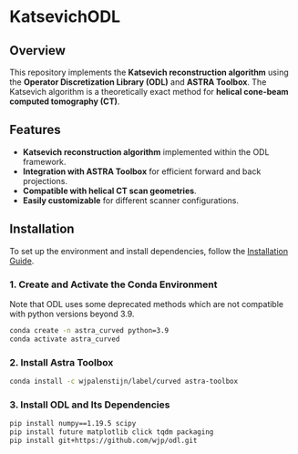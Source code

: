 # KatsevichODL

## Overview
This repository implements the **Katsevich reconstruction algorithm** using the **Operator Discretization Library (ODL)** and **ASTRA Toolbox**. The Katsevich algorithm is a theoretically exact method for **helical cone-beam computed tomography (CT)**.

## Features
- **Katsevich reconstruction algorithm** implemented within the ODL framework.
- **Integration with ASTRA Toolbox** for efficient forward and back projections.
- **Compatible with helical CT scan geometries**.
- **Easily customizable** for different scanner configurations.

## Installation
To set up the environment and install dependencies, follow the [Installation Guide](#installation).

### **1. Create and Activate the Conda Environment**
Note that ODL uses some deprecated methods which are not compatible with python versions beyond 3.9.
```bash
conda create -n astra_curved python=3.9
conda activate astra_curved
```
### **2.  Install Astra Toolbox**
 ```bash
conda install -c wjpalenstijn/label/curved astra-toolbox
```
### **3. Install ODL and Its Dependencies**
```bash
pip install numpy==1.19.5 scipy
pip install future matplotlib click tqdm packaging
pip install git+https://github.com/wjp/odl.git
```

